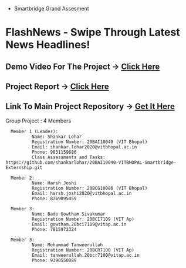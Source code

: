 - Smartbridge Grand Assesment
# FlashNews - Swipe Through Latest News Headlines!

## Demo Video For The Project -> [Click Here](https://drive.google.com/file/d/13d32Xu2j4YQTF_ddBwLqdNyXsSKp_qxZ/view?usp=sharing)
## Project Report -> [Click Here]()
## Link To Main Project Repository -> [Get It Here](https://github.com/shankarlohar/20BAI10040-VITBHOPAL-Smartbridge-Externship.git)


 Group Project : 4 Members
```
  Member 1 (Leader): 
          Name: Shankar Lohar 
          Registration Number: 20BAI10040 (VIT Bhopal) 
          Email: shankar.lohar2020@vitbhopal.ac.in
          Phone: 9831159686
          Class Assessments and Tasks: https://github.com/shankarlohar/20BAI10040-VITBHOPAL-Smartbridge-Externship.git
```
```
  Member 2:
          Name: Harsh Joshi 
          Registration Number: 20BCG10086 (VIT Bhopal) 
          Email: harsh.joshi2020@vitbhopal.ac.in
          Phone: 8769095459
```
```
  Member 3:
          Name: Bade Gowtham Sivakumar
          Registration Number: 20BCI7109 (VIT Ap) 
          Email: gowtham.20bci7109@vitap.ac.in
          Phone: 7815972324
```
```
  Member 3:
          Name: Mohammad Tanweerullah 
          Registration Number: 20BCR7100 (VIT Ap) 
          Email: tanweerullah.20bcr7100@vitap.ac.in
          Phone: 9390550089
```
